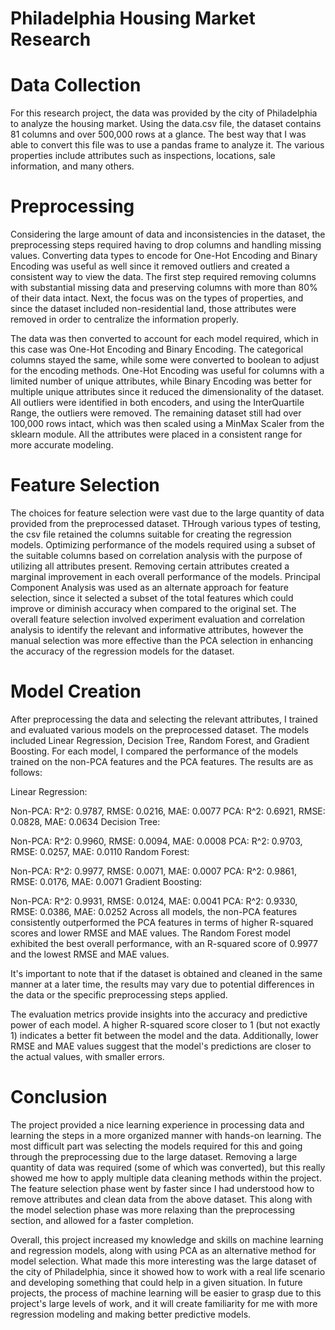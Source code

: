 # Philadelphia Housing Market Research

# Data Collection
For this research project, the data was provided by the city of Philadelphia to analyze the housing market. Using the data.csv file, the dataset contains 81 columns and over 500,000 rows at a glance. The best way that I was able to convert this file was to use a pandas frame to analyze it. The various properties include attributes such as inspections, locations, sale information, and many others.

# Preprocessing
Considering the large amount of data and inconsistencies in the dataset, the preprocessing steps required having to drop columns and handling missing values. Converting data types to encode for One-Hot Encoding and Binary Encoding was useful as well since it removed outliers and created a consistent way to view the data. The first step required removing columns with substantial missing data and preserving columns with more than 80% of their data intact. Next, the focus was on the types of properties, and since the dataset included non-residential land, those attributes were removed in order to centralize the information properly. 

The data was then converted to account for each model required, which in this case was One-Hot Encoding and Binary Encoding. The categorical columns stayed the same, while some were converted to boolean to adjust for the encoding methods. One-Hot Encoding was useful for columns with a limited number of unique attributes, while Binary Encoding was better for multiple unique attributes since it reduced the dimensionality of the dataset. All outliers were identified in both encoders, and using the InterQuartile Range, the outliers were removed. The remaining dataset still had over 100,000 rows intact, which was then scaled using a MinMax Scaler from the sklearn module. All the attributes were placed in a consistent range for more accurate modeling.

# Feature Selection
The choices for feature selection were vast due to the large quantity of data provided from the preprocessed dataset. THrough various types of testing, the csv file retained the columns suitable for creating the regression models. Optimizing performance of the models required using a subset of the suitable columns based on correlation analysis with the purpose of utilizing all attributes present. Removing certain attributes created a marginal improvement in each overall performance of the models. Principal Component Analysis was used as an alternate approach for feature selection, since it selected a subset of the total features which could improve or diminish accuracy when compared to the original set. The overall feature selection involved experiment evaluation and correlation analysis to identify the relevant and informative attributes, however the manual selection was more effective than the PCA selection in enhancing the accuracy of the regression models for the dataset.

# Model Creation
After preprocessing the data and selecting the relevant attributes, I trained and evaluated various models on the preprocessed dataset. The models included Linear Regression, Decision Tree, Random Forest, and Gradient Boosting. For each model, I compared the performance of the models trained on the non-PCA features and the PCA features. The results are as follows:

Linear Regression:

Non-PCA: R^2: 0.9787, RMSE: 0.0216, MAE: 0.0077
PCA: R^2: 0.6921, RMSE: 0.0828, MAE: 0.0634
Decision Tree:

Non-PCA: R^2: 0.9960, RMSE: 0.0094, MAE: 0.0008
PCA: R^2: 0.9703, RMSE: 0.0257, MAE: 0.0110
Random Forest:

Non-PCA: R^2: 0.9977, RMSE: 0.0071, MAE: 0.0007
PCA: R^2: 0.9861, RMSE: 0.0176, MAE: 0.0071
Gradient Boosting:

Non-PCA: R^2: 0.9931, RMSE: 0.0124, MAE: 0.0041
PCA: R^2: 0.9330, RMSE: 0.0386, MAE: 0.0252
Across all models, the non-PCA features consistently outperformed the PCA features in terms of higher R-squared scores and lower RMSE and MAE values. The Random Forest model exhibited the best overall performance, with an R-squared score of 0.9977 and the lowest RMSE and MAE values.

It's important to note that if the dataset is obtained and cleaned in the same manner at a later time, the results may vary due to potential differences in the data or the specific preprocessing steps applied.

The evaluation metrics provide insights into the accuracy and predictive power of each model. A higher R-squared score closer to 1 (but not exactly 1) indicates a better fit between the model and the data. Additionally, lower RMSE and MAE values suggest that the model's predictions are closer to the actual values, with smaller errors.

# Conclusion
The project provided a nice learning experience in processing data and learning the steps in a more organized manner with hands-on learning. The most difficult part was selecting the models required for this and going through the preprocessing due to the large dataset. Removing a large quantity of data was required (some of which was converted), but this really showed me how to apply multiple data cleaning methods within the project. The feature selection phase went by faster since I had understood how to remove attributes and clean data from the above dataset. This along with the model selection phase was more relaxing than the preprocessing section, and allowed for a faster completion. 

Overall, this project increased my knowledge and skills on machine learning and regression models, along with using PCA as an alternative method for model selection. What made this more interesting was the large dataset of the city of Philadelphia, since it showed how to work with a real life scenario and developing something that could help in a given situation. In future projects, the process of machine learning will be easier to grasp due to this project's large levels of work, and it will create familiarity for me with more regression modeling and making better predictive models.
